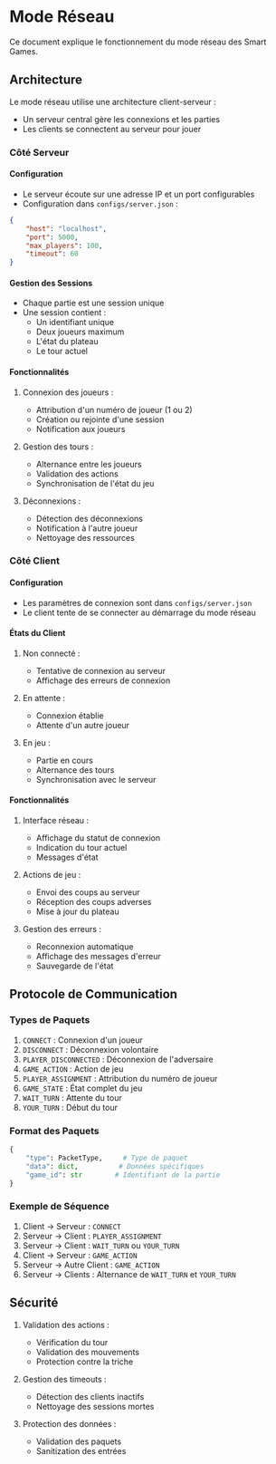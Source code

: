 # Mode Réseau

Ce document explique le fonctionnement du mode réseau des Smart Games.

## Architecture

Le mode réseau utilise une architecture client-serveur :
- Un serveur central gère les connexions et les parties
- Les clients se connectent au serveur pour jouer

### Côté Serveur

#### Configuration
- Le serveur écoute sur une adresse IP et un port configurables
- Configuration dans `configs/server.json` :
```json
{
    "host": "localhost",
    "port": 5000,
    "max_players": 100,
    "timeout": 60
}
```

#### Gestion des Sessions
- Chaque partie est une session unique
- Une session contient :
  - Un identifiant unique
  - Deux joueurs maximum
  - L'état du plateau
  - Le tour actuel

#### Fonctionnalités
1. Connexion des joueurs :
   - Attribution d'un numéro de joueur (1 ou 2)
   - Création ou rejointe d'une session
   - Notification aux joueurs

2. Gestion des tours :
   - Alternance entre les joueurs
   - Validation des actions
   - Synchronisation de l'état du jeu

3. Déconnexions :
   - Détection des déconnexions
   - Notification à l'autre joueur
   - Nettoyage des ressources

### Côté Client

#### Configuration
- Les paramètres de connexion sont dans `configs/server.json`
- Le client tente de se connecter au démarrage du mode réseau

#### États du Client
1. Non connecté :
   - Tentative de connexion au serveur
   - Affichage des erreurs de connexion

2. En attente :
   - Connexion établie
   - Attente d'un autre joueur

3. En jeu :
   - Partie en cours
   - Alternance des tours
   - Synchronisation avec le serveur

#### Fonctionnalités
1. Interface réseau :
   - Affichage du statut de connexion
   - Indication du tour actuel
   - Messages d'état

2. Actions de jeu :
   - Envoi des coups au serveur
   - Réception des coups adverses
   - Mise à jour du plateau

3. Gestion des erreurs :
   - Reconnexion automatique
   - Affichage des messages d'erreur
   - Sauvegarde de l'état

## Protocole de Communication

### Types de Paquets
1. `CONNECT` : Connexion d'un joueur
2. `DISCONNECT` : Déconnexion volontaire
3. `PLAYER_DISCONNECTED` : Déconnexion de l'adversaire
4. `GAME_ACTION` : Action de jeu
5. `PLAYER_ASSIGNMENT` : Attribution du numéro de joueur
6. `GAME_STATE` : État complet du jeu
7. `WAIT_TURN` : Attente du tour
8. `YOUR_TURN` : Début du tour

### Format des Paquets
```python
{
    "type": PacketType,     # Type de paquet
    "data": dict,          # Données spécifiques
    "game_id": str        # Identifiant de la partie
}
```

### Exemple de Séquence
1. Client → Serveur : `CONNECT`
2. Serveur → Client : `PLAYER_ASSIGNMENT`
3. Serveur → Client : `WAIT_TURN` ou `YOUR_TURN`
4. Client → Serveur : `GAME_ACTION`
5. Serveur → Autre Client : `GAME_ACTION`
6. Serveur → Clients : Alternance de `WAIT_TURN` et `YOUR_TURN`

## Sécurité

1. Validation des actions :
   - Vérification du tour
   - Validation des mouvements
   - Protection contre la triche

2. Gestion des timeouts :
   - Détection des clients inactifs
   - Nettoyage des sessions mortes

3. Protection des données :
   - Validation des paquets
   - Sanitization des entrées

